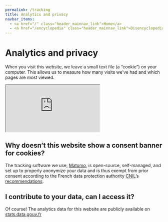 ```yaml
---
permalink: /tracking
title: Analytics and privacy
navbar_items:
  - <a href="/" class="header_mainnav_link">Home</a>
  - <a href="/encyclopedia" class="header_mainnav_link">Disencyclopedia</a>
---
```


# Analytics and privacy

When you visit this website, we leave a small text file (a “cookie”) on your computer. This allows us to measure how many visits we’ve had and which pages are most viewed.  
<iframe src="https://stats.data.gouv.fr/index.php?module=CoreAdminHome&action=optOut&language=en&backgroundColor=&fontColor=&fontSize=&fontFamily=helvetica%20neue"></iframe>

## Why doesn’t this website show a consent banner for cookies?

The tracking software we use, <a href="https://www.matomo.org">Matomo</a>, is open-source, self-managed, and set up to properly anonymize your data and is thus exempt from prior consent according to the French data protection authority <abbr title="Commission Nationale de l'Informatique et des Libertés">CNIL</abbr>’s <a href="https://www.cnil.fr/fr/solutions-pour-la-mesure-daudience" hreflang="fr-FR">recommendations</a>.

## I contribute to your data, can I access it?

Of course! The analytics data for this website are publicly available on <a href="https://stats.data.gouv.fr/index.php?module=CoreHome&action=index&idSite=89&period=range&date=previous30">stats.data.gouv.fr</a>